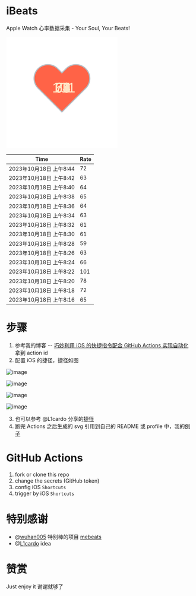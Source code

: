 # iBeats
Apple Watch 心率数据采集 - Your Soul, Your Beats!

![](./files/heart.svg)

<!--START_SECTION:my_heart_rate-->
| Time | Rate | 
 | ---- | ---- | 
| 2023年10月18日 上午8:44 | 72 |
| 2023年10月18日 上午8:42 | 63 |
| 2023年10月18日 上午8:40 | 64 |
| 2023年10月18日 上午8:38 | 65 |
| 2023年10月18日 上午8:36 | 64 |
| 2023年10月18日 上午8:34 | 63 |
| 2023年10月18日 上午8:32 | 61 |
| 2023年10月18日 上午8:30 | 61 |
| 2023年10月18日 上午8:28 | 59 |
| 2023年10月18日 上午8:26 | 63 |
| 2023年10月18日 上午8:24 | 66 |
| 2023年10月18日 上午8:22 | 101 |
| 2023年10月18日 上午8:20 | 78 |
| 2023年10月18日 上午8:18 | 72 |
| 2023年10月18日 上午8:16 | 65 |

<!--END_SECTION:my_heart_rate-->

# 步骤
1. 参考我的博客 -- [巧妙利用 iOS 的快捷指令配合 GitHub Actions 实现自动化](https://github.com/yihong0618/gitblog/issues/198) 拿到 action id
2. 配置 iOS 的捷径，捷径如图

![image](https://user-images.githubusercontent.com/15976103/122154218-0db0b480-ce97-11eb-93bb-5aec07c558dc.png)

![image](https://user-images.githubusercontent.com/15976103/122154236-186b4980-ce97-11eb-8e4b-70551a0391ae.png)

![image](https://user-images.githubusercontent.com/15976103/122154268-2d47dd00-ce97-11eb-902e-3acf292265a9.png)

![image](https://user-images.githubusercontent.com/15976103/122174055-fa144680-ceb4-11eb-9be2-3eb83cd516f7.png)

3. 也可以参考 @L1cardo 分享的[捷径](https://www.icloud.com/shortcuts/6ab6047b459c41ad822ad6b94b1c03d4)
4. 跑完 Actions 之后生成的 svg 引用到自己的 README 或 profile 中，我的[例子](https://github.com/yihong0618) 

# GitHub Actions

1. fork or clone this repo
2. change the secrets (GitHub token)
3. config iOS `Shortcuts` 
4. trigger by iOS `Shortcuts`

# 特别感谢
- @[wuhan005](https://github.com/wuhan005) 特别棒的项目 [mebeats](https://github.com/wuhan005/mebeats)
- @[L1cardo](https://github.com/L1cardo) idea

# 赞赏
Just enjoy it
谢谢就够了
